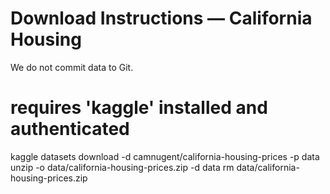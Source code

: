 # Download Instructions — California Housing

We do not commit data to Git.

# requires 'kaggle' installed and authenticated

kaggle datasets download -d camnugent/california-housing-prices -p data
unzip -o data/california-housing-prices.zip -d data
rm data/california-housing-prices.zip
